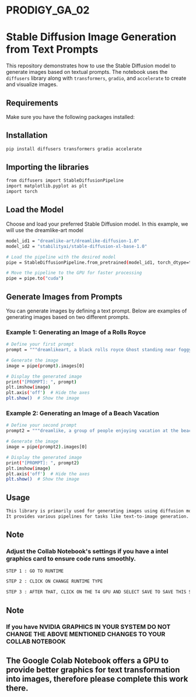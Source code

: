 # PRODIGY_GA_02
# Stable Diffusion Image Generation from Text Prompts

This repository demonstrates how to use the Stable Diffusion model to generate images based on textual prompts. The notebook uses the `diffusers` library along with `transformers`, `gradio`, and `accelerate` to create and visualize images.

## Requirements

Make sure you have the following packages installed:


## Installation

```bash
pip install diffusers transformers gradio accelerate
```
## Importing the libraries
```bash
from diffusers import StableDiffusionPipeline
import matplotlib.pyplot as plt
import torch
```
##  Load the Model

Choose and load your preferred Stable Diffusion model. In this example, we will use the dreamlike-art model
``` bash
model_id1 = "dreamlike-art/dreamlike-diffusion-1.0"
model_id2 = "stabilityai/stable-diffusion-xl-base-1.0"

# Load the pipeline with the desired model
pipe = StableDiffusionPipeline.from_pretrained(model_id1, torch_dtype=torch.float16, use_safetensors=True)

# Move the pipeline to the GPU for faster processing
pipe = pipe.to("cuda")
```

## Generate Images from Prompts

You can generate images by defining a text prompt. Below are examples of generating images based on two different prompts.

### Example 1: Generating an Image of a Rolls Royce
``` bash
# Define your first prompt
prompt = """dreamlikeart, a black rolls royce Ghost standing near foggy mountains in rain"""

# Generate the image
image = pipe(prompt).images[0]

# Display the generated image
print("[PROMPT]: ", prompt)
plt.imshow(image)
plt.axis('off')  # Hide the axes
plt.show()  # Show the image
```
### Example 2: Generating an Image of a Beach Vacation
``` bash
# Define your second prompt
prompt2 = """dreamlike, a group of people enjoying vacation at the beach"""

# Generate the image
image = pipe(prompt2).images[0]

# Display the generated image
print("[PROMPT]: ", prompt2)
plt.imshow(image)
plt.axis('off')  # Hide the axes
plt.show()  # Show the image
```


## Usage
```bash
This library is primarily used for generating images using diffusion models. 
It provides various pipelines for tasks like text-to-image generation.
```
## Note 
### Adjust the Collab Notebook's settings if you have a intel graphics card to ensure code runs smoothly.

```bash 
STEP 1 : GO TO RUNTIME 

STEP 2 : CLICK ON CHANGE RUNTIME TYPE

STEP 3 : AFTER THAT, CLICK ON THE T4 GPU AND SELECT SAVE TO SAVE THIS SETTING.

```
## Note 
### If you have NVIDIA GRAPHICS IN YOUR SYSTEM DO NOT CHANGE THE ABOVE MENTIONED CHANGES TO YOUR COLLAB NOTEBOOK
## The Google Colab Notebook offers a GPU to provide better graphics for text transformation into images, therefore please complete this work there.


